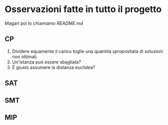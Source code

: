 # Osservazioni fatte in tutto il progetto
Magari poi lo chiamiamo _README.md_

## CP
1. Dividere equamente il carico toglie una quantità spropositata di soluzioni non ottimali.
2. Un'istanza può essere sbagliata?
3. È giusto assumere la distanza euclidea? 

## SAT

## SMT

## MIP